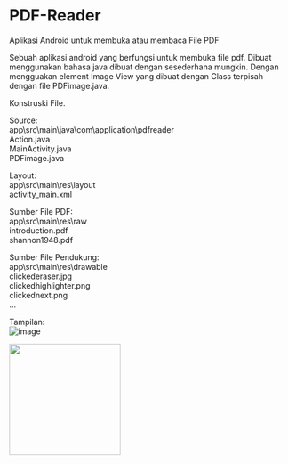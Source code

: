 # PDF-Reader
Aplikasi Android untuk membuka atau membaca File PDF 

Sebuah aplikasi android yang berfungsi untuk membuka file pdf. Dibuat menggunakan bahasa java dibuat dengan sesederhana mungkin.
Dengan mengguakan element Image View yang dibuat dengan Class terpisah dengan file PDFimage.java.

Konstruski File.

Source:\
app\src\main\java\com\application\pdfreader\
Action.java\
MainActivity.java\
PDFimage.java

Layout:\
app\src\main\res\layout\
activity_main.xml

Sumber File PDF:\
app\src\main\res\raw\
introduction.pdf\
shannon1948.pdf

Sumber File Pendukung:\
app\src\main\res\drawable\
clickederaser.jpg\
clickedhighlighter.png\
clickednext.png\
...

Tampilan:\
![image](https://github.com/rifkihp/PDF-Reader/assets/4156883/11c2c7ff-50bf-4e03-9f25-498242a1589a)

<img src="[https://user-images.githubusercontent.com/link-to-your-image.png](https://github.com/rifkihp/PDF-Reader/assets/4156883/11c2c7ff-50bf-4e03-9f25-498242a1589a" width="200" />

